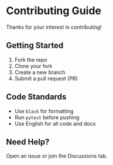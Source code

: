 # Contributing Guide

Thanks for your interest in contributing!

## Getting Started

1. Fork the repo
2. Clone your fork
3. Create a new branch
4. Submit a pull request (PR)

## Code Standards

- Use `black` for formatting
- Run `pytest` before pushing
- Use English for all code and docs

## Need Help?

Open an issue or join the Discussions tab.

